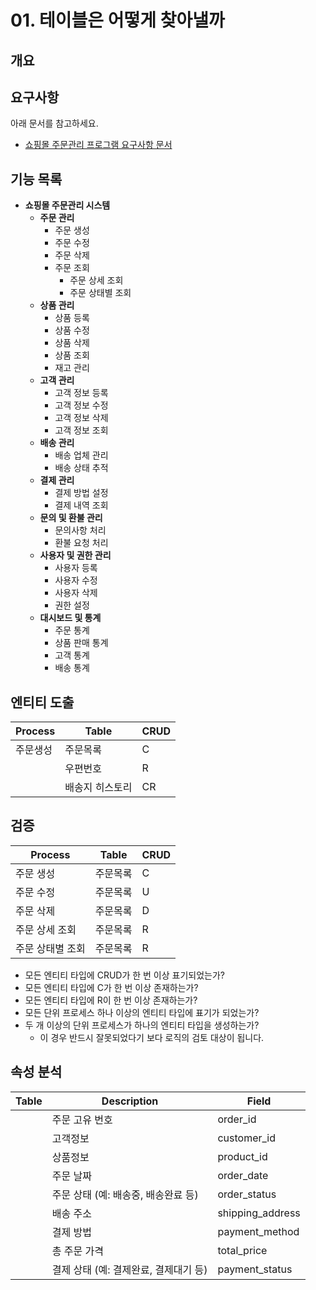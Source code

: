 # 01. 테이블은 어떻게 찾아낼까


## 개요


## 요구사항

아래 문서를 참고하세요.

* [쇼핑몰 주문관리 프로그램 요구사항 문서](../002/)


## 기능 목록

- **쇼핑몰 주문관리 시스템**
  - **주문 관리**
    - 주문 생성
    - 주문 수정
    - 주문 삭제
    - 주문 조회
      - 주문 상세 조회
      - 주문 상태별 조회
  - **상품 관리**
    - 상품 등록
    - 상품 수정
    - 상품 삭제
    - 상품 조회
    - 재고 관리
  - **고객 관리**
    - 고객 정보 등록
    - 고객 정보 수정
    - 고객 정보 삭제
    - 고객 정보 조회
  - **배송 관리**
    - 배송 업체 관리
    - 배송 상태 추적
  - **결제 관리**
    - 결제 방법 설정
    - 결제 내역 조회
  - **문의 및 환불 관리**
    - 문의사항 처리
    - 환불 요청 처리
  - **사용자 및 권한 관리**
    - 사용자 등록
    - 사용자 수정
    - 사용자 삭제
    - 권한 설정
  - **대시보드 및 통계**
    - 주문 통계
    - 상품 판매 통계
    - 고객 통계
    - 배송 통계


## 엔티티 도출

| Process  | Table           | CRUD |
| -------- | --------------- | ---- |
| 주문생성 | 주문목록        | C    |
|          | 우편번호        | R    |
|          | 배송지 히스토리 | CR   |


## 검증

| Process          | Table    | CRUD |
| ---------------- | -------- | ---- |
| 주문 생성        | 주문목록 | C    |
| 주문 수정        | 주문목록 | U    |
| 주문 삭제        | 주문목록 | D    |
| 주문 상세 조회   | 주문목록 | R    |
| 주문 상태별 조회 | 주문목록 | R    |

* 모든 엔티티 타입에 CRUD가 한 번 이상 표기되었는가?
* 모든 엔티티 타입에 C가 한 번 이상 존재하는가?
* 모든 엔티티 타입에 R이 한 번 이상 존재하는가?
* 모든 단위 프로세스 하나 이상의 엔티티 타입에 표기가 되었는가?
* 두 개 이상의 단위 프로세스가 하나의 엔티티 타입을 생성하는가?
  * 이 경우 반드시 잘못되었다기 보다 로직의 검토 대상이 됩니다.


## 속성 분석

| Table | Description                           | Field            |
| ----- | ------------------------------------- | ---------------- |
|       | 주문 고유 번호                        | order_id         |
|       | 고객정보                              | customer_id      |
|       | 상품정보                              | product_id       |
|       | 주문 날짜                             | order_date       |
|       | 주문 상태 (예: 배송중, 배송완료 등)   | order_status     |
|       | 배송 주소                             | shipping_address |
|       | 결제 방법                             | payment_method   |
|       | 총 주문 가격                          | total_price      |
|       | 결제 상태 (예: 결제완료, 결제대기 등) | payment_status   |

